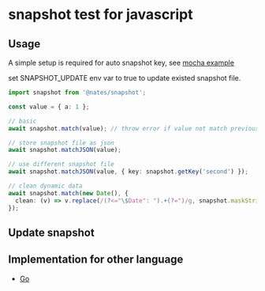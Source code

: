 # snapshot test for javascript

## Usage

A simple setup is required for auto snapshot key, see [mocha example](./tests/setup.ts)

set SNAPSHOT_UPDATE env var to true to update existed snapshot file.

```typescript
import snapshot from '@nates/snapshot';

const value = { a: 1 };

// basic
await snapshot.match(value); // throw error if value not match previous run

// store snapshot file as json
await snapshot.matchJSON(value);

// use different snapshot file
await snapshot.matchJSON(value, { key: snapshot.getKey('second') });

// clean dynamic data
await snapshot.match(new Date(), {
  clean: (v) => v.replace(/(?<="\$Date": ").+(?=")/g, snapshot.maskString),
});
```

## Update snapshot

## Implementation for other language

- [Go](https://github.com/NateScarlet/snapshot)
